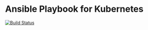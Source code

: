 # Ansible Playbook for Kubernetes

[![Build Status][travisci-badge]][travisci]

<!-- Links Referenced -->

[travisci]:             https://travis-ci.org/govcloud/ansible-playbook-kubernetes
[travisci-badge]:       https://travis-ci.org/govcloud/ansible-playbook-kubernetes.png?branch=master

